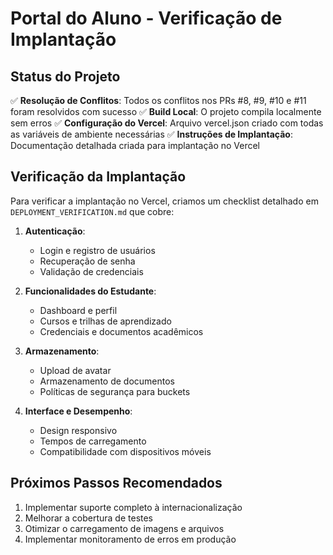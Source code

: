 # Portal do Aluno - Verificação de Implantação

## Status do Projeto
✅ **Resolução de Conflitos**: Todos os conflitos nos PRs #8, #9, #10 e #11 foram resolvidos com sucesso
✅ **Build Local**: O projeto compila localmente sem erros
✅ **Configuração do Vercel**: Arquivo vercel.json criado com todas as variáveis de ambiente necessárias
✅ **Instruções de Implantação**: Documentação detalhada criada para implantação no Vercel

## Verificação da Implantação
Para verificar a implantação no Vercel, criamos um checklist detalhado em `DEPLOYMENT_VERIFICATION.md` que cobre:

1. **Autenticação**:
   - Login e registro de usuários
   - Recuperação de senha
   - Validação de credenciais

2. **Funcionalidades do Estudante**:
   - Dashboard e perfil
   - Cursos e trilhas de aprendizado
   - Credenciais e documentos acadêmicos

3. **Armazenamento**:
   - Upload de avatar
   - Armazenamento de documentos
   - Políticas de segurança para buckets

4. **Interface e Desempenho**:
   - Design responsivo
   - Tempos de carregamento
   - Compatibilidade com dispositivos móveis

## Próximos Passos Recomendados
1. Implementar suporte completo à internacionalização
2. Melhorar a cobertura de testes
3. Otimizar o carregamento de imagens e arquivos
4. Implementar monitoramento de erros em produção
